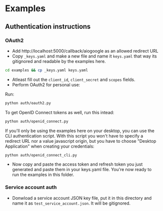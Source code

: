 # Examples

## Authentication instructions

### OAuth2

- Add http://localhost:5000/callback/aiogoogle as an allowed redirect URL
- Copy `_keys.yaml` and make a new file and name it `keys.yaml` that way its gitignored and readable by the examples here.

```sh
cd examples && cp _keys.yaml keys.yaml
```

- Atleast fill out the `client_id`, `client_secret` and `scopes` fields.
- Perform OAuth2 for personal use:

Run:

```sh
python auth/oauth2.py
```

To get OpenID Connect tokens as well, run this intead:

```sh
python auth/openid_connect.py
```

If you'll only be using the examples here on your desktop, you can use the CLI authentication script. With this script you won't have to specify a redirect URL nor a value javascript origin, but you have to choose "Desktop Application" when creating your credentials:

```sh
python auth/openid_connect_cli.py
```

- Now copy and paste the access token and refresh token you just generated and paste them in your keys.yaml file. You're now ready to run the examples in this folder.


### Service account auth

- Donwload a service account JSON key file, put it in this directory and name it as `test_service_account.json`. It will be gitignored.
